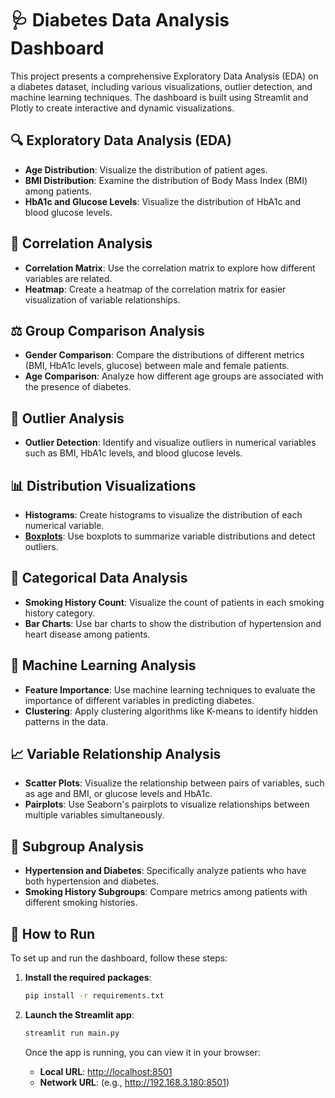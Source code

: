 # 🩺 Diabetes Data Analysis Dashboard

This project presents a comprehensive Exploratory Data Analysis (EDA) on a diabetes dataset, including various visualizations, outlier detection, and machine learning techniques. The dashboard is built using Streamlit and Plotly to create interactive and dynamic visualizations.

## 🔍 Exploratory Data Analysis (EDA)

- **Age Distribution**: Visualize the distribution of patient ages.
- **BMI Distribution**: Examine the distribution of Body Mass Index (BMI) among patients.
- **HbA1c and Glucose Levels**: Visualize the distribution of HbA1c and blood glucose levels.

## 🔗 Correlation Analysis

- **Correlation Matrix**: Use the correlation matrix to explore how different variables are related.
- **Heatmap**: Create a heatmap of the correlation matrix for easier visualization of variable relationships.

## ⚖️ Group Comparison Analysis

- **Gender Comparison**: Compare the distributions of different metrics (BMI, HbA1c levels, glucose) between male and female patients.
- **Age Comparison**: Analyze how different age groups are associated with the presence of diabetes.

## 🚨 Outlier Analysis

- **Outlier Detection**: Identify and visualize outliers in numerical variables such as BMI, HbA1c levels, and blood glucose levels.

## 📊 Distribution Visualizations

- **Histograms**: Create histograms to visualize the distribution of each numerical variable.
- **[Boxplots](https://fernandafperes.com.br/blog/interpretacao-boxplot/)**: Use boxplots to summarize variable distributions and detect outliers.

## 🧬 Categorical Data Analysis

- **Smoking History Count**: Visualize the count of patients in each smoking history category.
- **Bar Charts**: Use bar charts to show the distribution of hypertension and heart disease among patients.

## 🤖 Machine Learning Analysis

- **Feature Importance**: Use machine learning techniques to evaluate the importance of different variables in predicting diabetes.
- **Clustering**: Apply clustering algorithms like K-means to identify hidden patterns in the data.

## 📈 Variable Relationship Analysis

- **Scatter Plots**: Visualize the relationship between pairs of variables, such as age and BMI, or glucose levels and HbA1c.
- **Pairplots**: Use Seaborn's pairplots to visualize relationships between multiple variables simultaneously.

## 🎯 Subgroup Analysis

- **Hypertension and Diabetes**: Specifically analyze patients who have both hypertension and diabetes.
- **Smoking History Subgroups**: Compare metrics among patients with different smoking histories.

## 🚀 How to Run

To set up and run the dashboard, follow these steps:

1. **Install the required packages**:
   ```bash
   pip install -r requirements.txt
   ```

2. **Launch the Streamlit app**:
   ```bash
   streamlit run main.py
   ```

   Once the app is running, you can view it in your browser:

   - **Local URL**: [http://localhost:8501](http://localhost:8501)
   - **Network URL**: (e.g., http://192.168.3.180:8501)